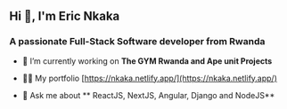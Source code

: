 <h2 align="start">Hi 👋, I'm Eric Nkaka</h2>
<h3 align="start">A passionate Full-Stack Software developer from Rwanda</h3>

<!-- <p align="left"> <img src="https://komarev.com/ghpvc/?username=nkaka23dev&label=Profile%20views&color=0e75b6&style=flat" alt="nkaka23dev" /> </p>

<p align="left"> <a href="https://github.com/ryo-ma/github-profile-trophy"><img src="https://github-profile-trophy.vercel.app/?username=nkaka23dev" alt="nkaka23dev" /></a> </p>

<p align="left"> <a href="https://twitter.com/ericnkaka" target="blank"><img src="https://img.shields.io/twitter/follow/ericnkaka?logo=twitter&style=for-the-badge" alt="ericnkaka" /></a> </p> -->

- 🔭 I’m currently working on **The GYM Rwanda and Ape unit Projects**

- 👨‍💻 My portfolio [https://nkaka.netlify.app/](https://nkaka.netlify.app/)

- 💬 Ask me about ** ReactJS, NextJS, Angular, Django and NodeJS**




